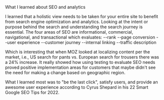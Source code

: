 What I learned about SEO and analytics

I learned that a holistic view needs to be taken for your entire site to benefit from search engine optimization and analytics. Looking at the intent or purpose behind the search and understanding the search journey is essential. The four areas of SEO are informational, commercial, navigational, and transactional which evaluates:
  --rank
  --page conversion
  --user experience
  --customer journey
  --internal linking
  --traffic description

 Which is interesting that when MOZ looked at localizing content per the market, i.e., US search for pants vs. European search for trousers there was a 24% increase. It really showed how using testing to evaluate SEO needs proved positive implementation areas for customers that maybe didn't see the need for making a change based on geographic region. 

 What I learned most was to "be the last click", satisfy users, and provide an awesome user experience according to Cyrus Shepard in his 22 Smart Google SEO Tips for 2022.
